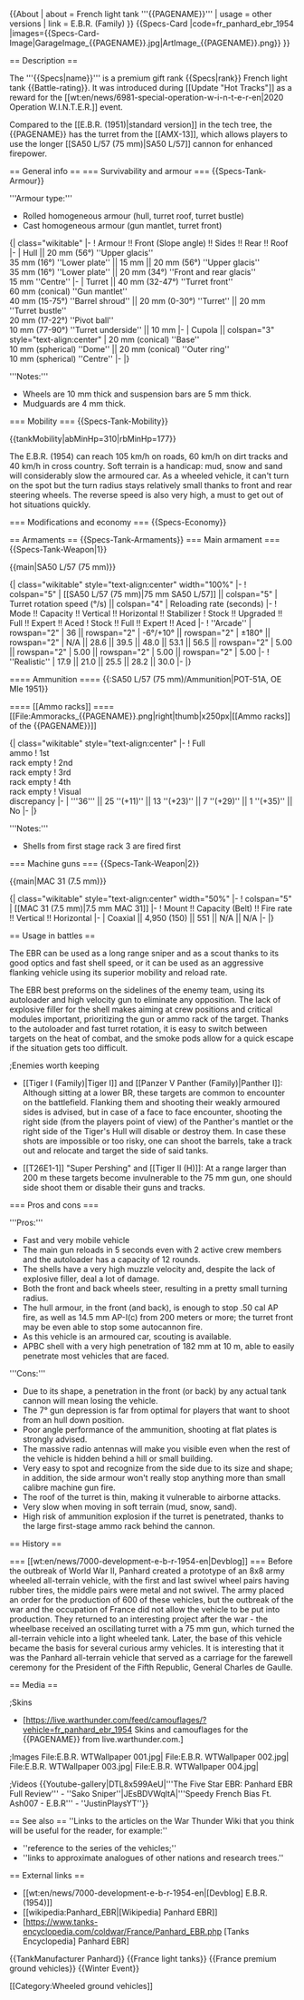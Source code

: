 {{About
| about = French light tank '''{{PAGENAME}}'''
| usage = other versions
| link = E.B.R. (Family)
}}
{{Specs-Card
|code=fr_panhard_ebr_1954
|images={{Specs-Card-Image|GarageImage_{{PAGENAME}}.jpg|ArtImage_{{PAGENAME}}.png}}
}}

== Description ==
<!-- ''In the description, the first part should be about the history of the creation and combat usage of the vehicle, as well as its key features. In the second part, tell the reader about the ground vehicle in the game. Insert a screenshot of the vehicle, so that if the novice player does not remember the vehicle by name, he will immediately understand what kind of vehicle the article is talking about.'' -->
The '''{{Specs|name}}''' is a premium gift rank {{Specs|rank}} French light tank {{Battle-rating}}. It was introduced during [[Update "Hot Tracks"]] as a reward for the [[wt:en/news/6981-special-operation-w-i-n-t-e-r-en|2020 Operation W.I.N.T.E.R.]] event.

Compared to the [[E.B.R. (1951)|standard version]] in the tech tree, the {{PAGENAME}} has the turret from the [[AMX-13]], which allows players to use the longer [[SA50 L/57 (75 mm)|SA50 L/57]] cannon for enhanced firepower.

== General info ==
=== Survivability and armour ===
{{Specs-Tank-Armour}}
<!-- ''Describe armour protection. Note the most well protected and key weak areas. Appreciate the layout of modules as well as the number and location of crew members. Is the level of armour protection sufficient, is the placement of modules helpful for survival in combat? If necessary use a visual template to indicate the most secure and weak zones of the armour.'' -->

'''Armour type:'''

* Rolled homogeneous armour (hull, turret roof, turret bustle)
* Cast homogeneous armour (gun mantlet, turret front)

{| class="wikitable"
|-
! Armour !! Front (Slope angle) !! Sides !! Rear !! Roof
|-
| Hull || 20 mm (56°) ''Upper glacis'' <br> 35 mm (16°) ''Lower plate'' || 15 mm || 20 mm (56°) ''Upper glacis'' <br> 35 mm (16°) ''Lower plate'' || 20 mm (34°) ''Front and rear glacis'' <br> 15 mm ''Centre''
|-
| Turret || 40 mm (32-47°) ''Turret front'' <br> 60 mm (conical) ''Gun mantlet'' <br> 40 mm (15-75°) ''Barrel shroud'' || 20 mm (0-30°) ''Turret'' || 20 mm ''Turret bustle'' <br> 20 mm (17-22°) ''Pivot ball'' <br> 10 mm (77-90°) ''Turret underside'' || 10 mm
|-
| Cupola || colspan="3" style="text-align:center" | 20 mm (conical) ''Base'' <br> 10 mm (spherical) ''Dome'' || 20 mm (conical) ''Outer ring'' <br> 10 mm (spherical) ''Centre''
|-
|}

'''Notes:'''

* Wheels are 10 mm thick and suspension bars are 5 mm thick.
* Mudguards are 4 mm thick.

=== Mobility ===
{{Specs-Tank-Mobility}}
<!-- ''Write about the mobility of the ground vehicle. Estimate the specific power and manoeuvrability, as well as the maximum speed forwards and backwards.'' -->

{{tankMobility|abMinHp=310|rbMinHp=177}}

The E.B.R. (1954) can reach 105 km/h on roads, 60 km/h on dirt tracks and 40 km/h in cross country. Soft terrain is a handicap: mud, snow and sand will considerably slow the armoured car. As a wheeled vehicle, it can't turn on the spot but the turn radius stays relatively small thanks to front and rear steering wheels. The reverse speed is also very high, a must to get out of hot situations quickly.

=== Modifications and economy ===
{{Specs-Economy}}

== Armaments ==
{{Specs-Tank-Armaments}}
=== Main armament ===
{{Specs-Tank-Weapon|1}}
<!-- ''Give the reader information about the characteristics of the main gun. Assess its effectiveness in a battle based on the reloading speed, ballistics and the power of shells. Do not forget about the flexibility of the fire, that is how quickly the cannon can be aimed at the target, open fire on it and aim at another enemy. Add a link to the main article on the gun: <code><nowiki>{{main|Name of the weapon}}</nowiki></code>. Describe in general terms the ammunition available for the main gun. Give advice on how to use them and how to fill the ammunition storage.'' -->
{{main|SA50 L/57 (75 mm)}}

{| class="wikitable" style="text-align:center" width="100%"
|-
! colspan="5" | [[SA50 L/57 (75 mm)|75 mm SA50 L/57]] || colspan="5" | Turret rotation speed (°/s) || colspan="4" | Reloading rate (seconds)
|-
! Mode !! Capacity !! Vertical !! Horizontal !! Stabilizer
! Stock !! Upgraded !! Full !! Expert !! Aced
! Stock !! Full !! Expert !! Aced
|-
! ''Arcade''
| rowspan="2" | 36 || rowspan="2" | -6°/+10° || rowspan="2" | ±180° || rowspan="2" | N/A || 28.6 || 39.5 || 48.0 || 53.1 || 56.5 || rowspan="2" | 5.00 || rowspan="2" | 5.00 || rowspan="2" | 5.00 || rowspan="2" | 5.00
|-
! ''Realistic''
| 17.9 || 21.0 || 25.5 || 28.2 || 30.0
|-
|}

==== Ammunition ====
{{:SA50 L/57 (75 mm)/Ammunition|POT-51A, OE Mle 1951}}

==== [[Ammo racks]] ====
[[File:Ammoracks_{{PAGENAME}}.png|right|thumb|x250px|[[Ammo racks]] of the {{PAGENAME}}]]
<!-- '''Last updated: 2.3.0.110''' -->
{| class="wikitable" style="text-align:center"
|-
! Full<br>ammo
! 1st<br>rack empty
! 2nd<br>rack empty
! 3rd<br>rack empty
! 4th<br>rack empty
! Visual<br>discrepancy
|-
| '''36''' || 25&nbsp;''(+11)'' || 13&nbsp;''(+23)'' || 7&nbsp;''(+29)'' || 1&nbsp;''(+35)'' || No
|-
|}

'''Notes:'''

* Shells from first stage rack 3 are fired first

=== Machine guns ===
{{Specs-Tank-Weapon|2}}
<!-- ''Offensive and anti-aircraft machine guns not only allow you to fight some aircraft but also are effective against lightly armoured vehicles. Evaluate machine guns and give recommendations on its use.'' -->
{{main|MAC 31 (7.5 mm)}}

{| class="wikitable" style="text-align:center" width="50%"
|-
! colspan="5" | [[MAC 31 (7.5 mm)|7.5 mm MAC 31]]
|-
! Mount !! Capacity (Belt) !! Fire rate !! Vertical !! Horizontal
|-
| Coaxial || 4,950 (150) || 551 || N/A || N/A
|-
|}

== Usage in battles ==
<!-- ''Describe the tactics of playing in the vehicle, the features of using vehicles in the team and advice on tactics. Refrain from creating a "guide" - do not impose a single point of view but instead give the reader food for thought. Describe the most dangerous enemies and give recommendations on fighting them. If necessary, note the specifics of the game in different modes (AB, RB, SB).'' -->
The EBR can be used as a long range sniper and as a scout thanks to its good optics and fast shell speed, or it can be used as an aggressive flanking vehicle using its superior mobility and reload rate.

The EBR best preforms on the sidelines of the enemy team, using its autoloader and high velocity gun to eliminate any opposition. The lack of explosive filler for the shell makes aiming at crew positions and critical modules important, prioritizing the gun or ammo rack of the target. Thanks to the autoloader and fast turret rotation, it is easy to switch between targets on the heat of combat, and the smoke pods allow for a quick escape if the situation gets too difficult.

;Enemies worth keeping

* [[Tiger I (Family)|Tiger I]] and [[Panzer V Panther (Family)|Panther I]]: Although sitting at a lower BR, these targets are common to encounter on the battlefield. Flanking them and shooting their weakly armoured sides is advised, but in case of a face to face encounter, shooting the right side (from the players point of view) of the Panther's mantlet or the right side of the Tiger's Hull will disable or destroy them. In case these shots are impossible or too risky, one can shoot the barrels, take a track out and relocate and target the side of said tanks.

* [[T26E1-1]] "Super Pershing" and [[Tiger II (H)]]: At a range larger than 200 m these targets become invulnerable to the 75 mm gun, one should side shoot them or disable their guns and tracks.
 
=== Pros and cons ===
<!-- ''Summarise and briefly evaluate the vehicle in terms of its characteristics and combat effectiveness. Mark its pros and cons in a bulleted list. Try not to use more than 6 points for each of the characteristics. Avoid using categorical definitions such as "bad", "good" and the like - use substitutions with softer forms such as "inadequate" and "effective".'' -->

'''Pros:'''

* Fast and very mobile vehicle
* The main gun reloads in 5 seconds even with 2 active crew members and the autoloader has a capacity of 12 rounds.
* The shells have a very high muzzle velocity  and, despite the lack of explosive filler, deal a lot of damage.
* Both the front and back wheels steer, resulting in a pretty small turning radius.
* The hull armour, in the front (and back), is enough to stop .50 cal AP fire, as well as 14.5 mm AP-I(c) from 200 meters or more; the turret front may be even able to stop some autocannon fire.
* As this vehicle is an armoured car, scouting is available.
* APBC shell with a very high penetration of 182 mm at 10 m, able to easily penetrate most vehicles that are faced.

'''Cons:'''

* Due to its shape, a penetration in the front (or back) by any actual tank cannon will mean losing the vehicle.
* The 7° gun depression is far from optimal for players that want to shoot from an hull down position.
* Poor angle performance of the ammunition, shooting at flat plates is strongly advised.
* The massive radio antennas will make you visible even when the rest of the vehicle is hidden behind a hill or small building.
* Very easy to spot and recognize from the side due to its size and shape; in addition, the side armour won't really stop anything more than small calibre machine gun fire.
* The roof of the turret is thin, making it vulnerable to airborne attacks.
* Very slow when moving in soft terrain (mud, snow, sand).
* High risk of ammunition explosion if the turret is penetrated, thanks to the large first-stage ammo rack behind the cannon.

== History ==
<!-- ''Describe the history of the creation and combat usage of the vehicle in more detail than in the introduction. If the historical reference turns out to be too long, take it to a separate article, taking a link to the article about the vehicle and adding a block "/History" (example: <nowiki>https://wiki.warthunder.com/(Vehicle-name)/History</nowiki>) and add a link to it here using the <code>main</code> template. Be sure to reference text and sources by using <code><nowiki><ref></ref></nowiki></code>, as well as adding them at the end of the article with <code><nowiki><references /></nowiki></code>. This section may also include the vehicle's dev blog entry (if applicable) and the in-game encyclopedia description (under <code><nowiki>=== In-game description ===</nowiki></code>, also if applicable).'' -->

=== [[wt:en/news/7000-development-e-b-r-1954-en|Devblog]] ===
Before the outbreak of World War II, Panhard created a prototype of an 8x8 army wheeled all-terrain vehicle, with the first and last swivel wheel pairs having rubber tires, the middle pairs were metal and not swivel. The army placed an order for the production of 600 of these vehicles, but the outbreak of the war and the occupation of France did not allow the vehicle to be put into production. They returned to an interesting project after the war - the wheelbase received an oscillating turret with a 75 mm gun, which turned the all-terrain vehicle into a light wheeled tank. Later, the base of this vehicle became the basis for several curious army vehicles. It is interesting that it was the Panhard all-terrain vehicle that served as a carriage for the farewell ceremony for the President of the Fifth Republic, General Charles de Gaulle.

== Media ==
<!-- ''Excellent additions to the article would be video guides, screenshots from the game, and photos.'' -->

;Skins

* [https://live.warthunder.com/feed/camouflages/?vehicle=fr_panhard_ebr_1954 Skins and camouflages for the {{PAGENAME}} from live.warthunder.com.]

;Images
<gallery mode="packed" caption="E.B.R. (1954) Devblog images" heights="150">
File:E.B.R. WTWallpaper 001.jpg|
File:E.B.R. WTWallpaper 002.jpg|
File:E.B.R. WTWallpaper 003.jpg|
File:E.B.R. WTWallpaper 004.jpg|
</gallery>

;Videos
{{Youtube-gallery|DTL8x599AeU|'''The Five Star EBR: Panhard EBR Full Review''' - ''Sako Sniper''|JEsBDVWqltA|'''Speedy French Bias Ft. Ash007 - E.B.R''' - ''JustinPlaysYT''}}

== See also ==
''Links to the articles on the War Thunder Wiki that you think will be useful for the reader, for example:''

* ''reference to the series of the vehicles;''
* ''links to approximate analogues of other nations and research trees.''

== External links ==
<!-- ''Paste links to sources and external resources, such as:''
* ''topic on the official game forum;''
* ''other literature.'' -->

* [[wt:en/news/7000-development-e-b-r-1954-en|[Devblog] E.B.R. (1954)]]
* [[wikipedia:Panhard_EBR|[Wikipedia] Panhard EBR]]
* [https://www.tanks-encyclopedia.com/coldwar/France/Panhard_EBR.php <nowiki>[Tanks Encyclopedia]</nowiki> Panhard EBR]

{{TankManufacturer Panhard}}
{{France light tanks}}
{{France premium ground vehicles}}
{{Winter Event}}

[[Category:Wheeled ground vehicles]]